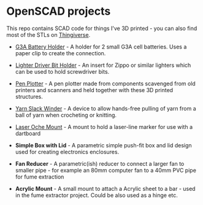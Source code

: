 # OpenSCAD projects
This repo contains SCAD code for things I've 3D printed - you can also find most of the STLs on
[Thingiverse](https://www.thingiverse.com/darkmidnight/designs).

* [G3A Battery Holder](https://www.thingiverse.com/thing:2996917) - A holder for 2 small G3A cell batteries. Uses a paper clip to create the connection.

* [Lighter Driver Bit Holder](https://www.thingiverse.com/thing:3008641) - An insert for Zippo or similar lighters which can be used to hold screwdriver bits.

* [Pen Plotter](https://www.darkmidnight.co.uk/2019/05/pen-plotter-part-2-electronics-and.html) - A pen plotter made from components scavenged from old printers and scanners and held together with these 3D printed structures.

* [Yarn Slack Winder](https://www.darkmidnight.co.uk/2020/04/yarn-slack-winder.html) - A device to allow hands-free pulling of yarn from a ball of yarn when crocheting or knitting.

* [Laser Oche Mount](https://www.darkmidnight.co.uk/2022/05/laser-line-oche-for-dartboard.html) - A mount to hold a laser-line marker for use with a dartboard

* **Simple Box with Lid** - A parametric simple push-fit box and lid design used for creating electronics enclosures.

* **Fan Reducer** - A parametric(ish) reducer to connect a larger fan to smaller pipe - for example an 80mm computer fan to a 40mm PVC pipe for fume extraction

* **Acrylic Mount** - A small mount to attach a Acrylic sheet to a bar - used in the fume extractor project. Could be also used as a hinge etc.
